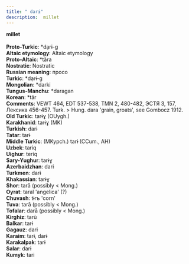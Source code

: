 ```yaml
---
title: " darɨ"
description:  millet
---
```

<p data-pagefind-weight="0.5">
<strong> millet</strong><br><br>
<strong>Proto-Turkic</strong>:  *dạrɨ-g<br>
<strong>Altaic etymology</strong>:  Altaic etymology<br>
<strong> Proto-Altaic</strong>:  *tăra<br>
<strong>Nostratic</strong>:  Nostratic<br>
<strong>Russian meaning</strong>:  просо<br>
<strong>Turkic</strong>:  *dạrɨ-g<br>
<strong>Mongolian</strong>:  *darki<br>
<strong>Tungus-Manchu</strong>:  *daragan<br>
<strong>Korean</strong>:  *tār<br>
<strong>Comments</strong>:  VEWT 464, EDT 537-538, TMN 2, 480-482, ЭСТЯ 3, 157, Лексика 456-457. Turk. > Hung. dara 'grain, groats', see Gombocz 1912.<br>
<strong>Old Turkic</strong>:  tarɨɣ (OUygh.)<br>
<strong>Karakhanid</strong>:  tarɨɣ (MK)<br>
<strong>Turkish</strong>:  darɨ<br>
<strong>Tatar</strong>:  tarɨ<br>
<strong>Middle Turkic</strong>:  (MKypch.) tarɨ (CCum., AH)<br>
<strong>Uzbek</strong>:  tariq<br>
<strong>Uighur</strong>:  teriq<br>
<strong>Sary-Yughur</strong>:  tarɨɣ<br>
<strong>Azerbaidzhan</strong>:  darɨ<br>
<strong>Turkmen</strong>:  darɨ<br>
<strong>Khakassian</strong>:  tarɨɣ<br>
<strong>Shor</strong>:  tarā (possibly < Mong.)<br>
<strong>Oyrat</strong>:  taral 'angelica' (?)<br>
<strong>Chuvash</strong>:  tɨrъ 'corn'<br>
<strong>Tuva</strong>:  tarā (possibly < Mong.)<br>
<strong>Tofalar</strong>:  darā (possibly < Mong.)<br>
<strong>Kirghiz</strong>:  tarū<br>
<strong>Balkar</strong>:  tarɨ<br>
<strong>Gagauz</strong>:  darɨ<br>
<strong>Karaim</strong>:  tarɨ, darɨ<br>
<strong>Karakalpak</strong>:  tarɨ<br>
<strong>Salar</strong>:  darɨ<br>
<strong>Kumyk</strong>:  tari<br>

</p>

